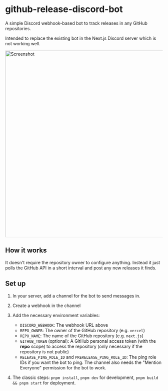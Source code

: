 # github-release-discord-bot

A simple Discord webhook-based bot to track releases in any GitHub repositories.

Intended to replace the existing bot in the Next.js Discord server which is not working well.

<img width="594" alt="Screenshot" src="https://github.com/joulev/github-release-discord-bot/assets/44609036/4f286646-374b-4c18-a4d6-e0007b72f652">

## How it works

It doesn't require the repository owner to configure anything. Instead it just polls the GitHub API in a short interval and post any new releases it finds.

## Set up

1. In your server, add a channel for the bot to send messages in.

2. Create a webhook in the channel

3. Add the necessary environment variables:

   - `DISCORD_WEBHOOK`: The webhook URL above
   - `REPO_OWNER`: The owner of the GitHub repository (e.g. `vercel`)
   - `REPO_NAME`: The name of the GitHub repository (e.g. `next.js`)
   - `GITHUB_TOKEN` (optional): A GitHub personal access token (with the **repo** scope) to access the repository (only necessary if the repository is not public)
   - `RELEASE_PING_ROLE_ID` and `PRERELEASE_PING_ROLE_ID`: The ping role IDs if you want the bot to ping. The channel also needs the "Mention Everyone" permission for the bot to work.

4. The classic steps: `pnpm install`, `pnpm dev` for development, `pnpm build && pnpm start` for deployment.
